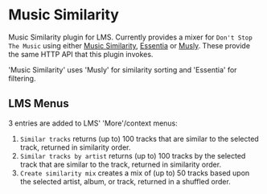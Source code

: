 # Music Similarity

Music Similarity plugin for LMS. Currently provides a mixer for
`Don't Stop The Music` using either [Music Similarity](https://github.com/CDrummond/music-similarity),
[Essentia](https://github.com/CDrummond/essentia-api)
or [Musly](https://github.com/CDrummond/musly-server). These provide the same
HTTP API that this plugin invokes.

'Music Similarity' uses 'Musly' for similarity sorting and 'Essentia' for
filtering.

## LMS Menus

3 entries are added to LMS' 'More'/context menus:

1. `Similar tracks` returns (up to) 100 tracks that are similar to the selected track, returned in similarity order.
2. `Similar tracks by artist` returns (up to) 100 tracks by the selected track that are similar to the track, returned in similarity order.
3. `Create similarity mix` creates a mix of (up to) 50 tracks based upon the selected artist, album, or track, returned in a shuffled order.
